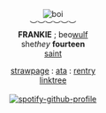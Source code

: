 <div align='center'> 
 <img src='https://files.catbox.moe/u3gi4x.jpg' title='boi'

   <br>︶︶︶︶︶︶<br>
<b>FRANKIE</b> ; beo<ins>wulf</ins><br>
   she<i>they</i>  <b>fourteen </b>
  <br> <a href="https://github.com/FatherGascoigne">saint</a>
 
 <a href="https://lotmsmcr.straw.page/">strawpage</a> : <a href="https://mychemicalromance.atabook.org/">ata</a> : <a href="https://rentry.co/frnkieroo">rentry</a>
<br><a href="https://linktr.ee/weezerus">linktree</a><br>
<br>
[![spotify-github-profile](https://spotify-github-profile.kittinanx.com/api/view?uid=31svh3j6tbamubnmzunej76fut3q&cover_image=true&theme=natemoo-re&show_offline=true&background_color=121212&interchange=false&bar_color=7a7a7a&bar_color_cover=false)](https://github.com/kittinan/spotify-github-profile)

